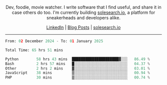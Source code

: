 <p align="center">Dev, foodie, movie watcher. I write software that I find useful, and share it in case others do too. I'm currently building <a href="https://solesearch.io">solesearch.io</a>, a platform for sneakerheads and developers alike.</p>
<p align="center">
  <a href="https://www.linkedin.com/in/peter-rauscher">LinkedIn</a>
  |
  <a href="https://dev.to/peterrauscher">Blog Posts</a>
  |
  <a href="https://solesearch.io">solesearch.io</a>
</p>
<hr/>
<!--START_SECTION:waka-->

```python
From: 02 December 2024 - To: 01 January 2025

Total Time: 65 hrs 51 mins

Python        58 hrs 43 mins  █████████████████████▓░░░   86.49 %
Bash          2 hrs 57 mins   █░░░░░░░░░░░░░░░░░░░░░░░░   04.37 %
Other         2 hrs 2 mins    ▓░░░░░░░░░░░░░░░░░░░░░░░░   03.01 %
JavaScript    38 mins         ▒░░░░░░░░░░░░░░░░░░░░░░░░   00.94 %
PHP           30 mins         ▒░░░░░░░░░░░░░░░░░░░░░░░░   00.74 %
```

<!--END_SECTION:waka-->
